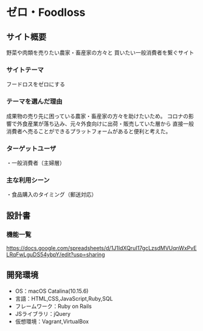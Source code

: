 # ゼロ・Foodloss

## サイト概要
野菜や肉類を売りたい農家・畜産家の方々と
買いたい一般消費者を繋ぐサイト

### サイトテーマ
フードロスをゼロにする

### テーマを選んだ理由
成果物の売り先に困っている農家・畜産家の方々を助けたいため。
コロナの影響で外食産業が落ち込み、元々外食向けに出荷・販売していた層から
直接一般消費者へ売ることができるプラットフォームがあると便利と考えた。


### ターゲットユーザ
・一般消費者（主婦層）

### 主な利用シーン
・食品購入のタイミング（郵送対応）

## 設計書

### 機能一覧
https://docs.google.com/spreadsheets/d/1J1IdXQruI17gcLzsdMVUqnWxPvELRqFwLguDS54ybpY/edit?usp=sharing

## 開発環境
- OS：macOS Catalina(10.15.6)
- 言語：HTML,CSS,JavaScript,Ruby,SQL
- フレームワーク：Ruby on Rails
- JSライブラリ：jQuery
- 仮想環境：Vagrant,VirtualBox
